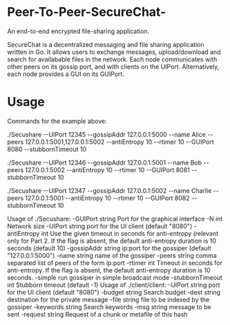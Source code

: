 # Peer-To-Peer-SecureChat-
An end-to-end encrypted file-sharing application.

SecureChat is a decentralized messaging and file sharing application written in Go. It allows users to exchange messages, upload/download and search for availabable files in the network. Each node communicates with other peers on its gossip port, and with clients on the UIPort. Alternatively, each node provides a GUI on its GUIPort.

# Usage
Commands for the example above:

./Secushare --UIPort 12345 --gossipAddr 127.0.0.1:5000 --name Alice --peers 127.0.0.1:5001,127.0.0.1:5002 --antiEntropy 10 --rtimer  10 --GUIPort 8080 --stubbornTimeout 10

./Secushare --UIPort 12346 --gossipAddr 127.0.0.1:5001 --name Bob --peers 127.0.0.1:5002  --antiEntropy 10 --rtimer 10 --GUIPort 8081 --stubbornTimeout 10

./Secushare --UIPort 12347 --gossipAddr 127.0.0.1:5002 --name Charlie --peers 127.0.0.1:5001 --antiEntropy 10 --rtimer 10 --GUIPort  8082 --stubbornTimeout 10

Usage of ./Secushare:
  -GUIPort string
        Port for the graphical interface
  -N int
        Network size
  -UIPort string
        port for the UI client (default "8080")
  -antiEntropy int
        Use the given timeout in seconds for anti-entropy (relevant only for Part 2. If the flag is absent, the default anti-entropy duration is 10 seconds (default 10)
  -gossipAddr string
        ip:port for the gossiper (default "127.0.0.1:5000")
  -name string
        name of the gossiper
  -peers string
        comma separated list of peers of the form ip:port
  -rtimer int
        Timeout in seconds for anti-entropy. If the flag is absent, the default anti-entropy duration is 10 seconds.
  -simple
        run gossiper in simple broadcast mode
  -stubbornTimeout int
        Stubborn timeout  (default -1)
Usage of ./client/client:
  -UIPort string
        port for the UI client (default "8080")
  -budget string
        Search budget
  -dest string
        destination for the private message
  -file string
        file to be indexed by the gossiper
  -keywords string
        Search keywords
  -msg string
        message to be sent
  -request string
        Request of a chunk or metafile of this hash
